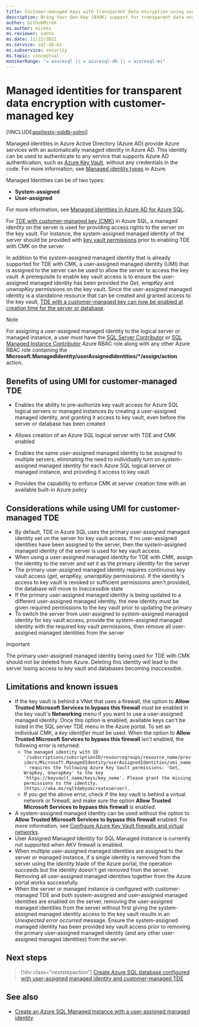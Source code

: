 ```yaml
---
title: Customer-managed keys with transparent data encryption using user-assigned managed identity
description: Bring Your Own Key (BYOK) support for transparent data encryption (TDE) using user-assigned managed identity (UMI)
author: GithubMirek
ms.author: mireks
ms.reviewer: vanto
ms.date: 11/22/2022
ms.service: sql-db-mi
ms.subservice: security
ms.topic: conceptual
monikerRange: "= azuresql || = azuresql-db || = azuresql-mi"
---
```


# Managed identities for transparent data encryption with customer-managed key
[!INCLUDE[appliesto-sqldb-sqlmi](../includes/appliesto-sqldb-sqlmi.md)]

Managed identities in Azure Active Directory (Azure AD) provide Azure services with an automatically managed identity in Azure AD. This identity can be used to authenticate to any service that supports Azure AD authentication, such as [Azure Key Vault](/azure/key-vault/general/overview), without any credentials in the code. For more information, see [Managed identity types](/azure/active-directory/managed-identities-azure-resources/overview#managed-identity-types) in Azure.

Managed Identities can be of two types:

- **System-assigned**
- **User-assigned**

For more information, see [Managed identities in Azure AD for Azure SQL](authentication-azure-ad-user-assigned-managed-identity.md).

For [TDE with customer-managed key (CMK)](transparent-data-encryption-byok-overview.md) in Azure SQL, a managed identity on the server is used for providing access rights to the server on the key vault. For instance, the system-assigned managed identity of the server should be provided with [key vault permissions](transparent-data-encryption-byok-overview.md#how-customer-managed-tde-works) prior to enabling TDE with CMK on the server. 

In addition to the system-assigned managed identity that is already supported for TDE with CMK, a user-assigned managed identity (UMI) that is assigned to the server can be used to allow the server to access the key vault. A prerequisite to enable key vault access is to ensure the user-assigned managed identity has been provided the *Get*, *wrapKey* and *unwrapKey* permissions on the key vault. Since the user-assigned managed identity is a standalone resource that can be created and granted access to the key vault, [TDE with a customer-managed key can now be enabled at creation time for the server or database](transparent-data-encryption-byok-create-server.md). 

> [!NOTE]
> For assigning a user-assigned managed identity to the logical server or managed instance, a user must have the [SQL Server Contributor](/azure/role-based-access-control/built-in-roles#sql-server-contributor) or [SQL Managed Instance Contributor](/azure/role-based-access-control/built-in-roles#sql-managed-instance-contributor) Azure RBAC role along with any other Azure RBAC role containing the **Microsoft.ManagedIdentity/userAssignedIdentities/*/assign/action** action. 

## Benefits of using UMI for customer-managed TDE

- Enables the ability to pre-authorize key vault access for Azure SQL logical servers or managed instances by creating a user-assigned managed identity, and granting it access to key vault, even before the server or database has been created

- Allows creation of an Azure SQL logical server with TDE and CMK enabled

- Enables the same user-assigned managed identity to be assigned to multiple servers, eliminating the need to individually turn on system-assigned managed identity for each Azure SQL logical server or managed instance, and providing it access to key vault

- Provides the capability to enforce CMK at server creation time with an available built-in Azure policy

## Considerations while using UMI for customer-managed TDE

- By default, TDE in Azure SQL uses the primary user-assigned managed identity set on the server for key vault access. If no user-assigned identities have been assigned to the server, then the system-assigned managed identity of the server is used for key vault access.
- When using a user-assigned managed identity for TDE with CMK, assign the identity to the server and set it as the primary identity for the server
- The primary user-assigned managed identity requires continuous key vault access (*get, wrapKey, unwrapKey* permissions). If the identity's access to key vault is revoked or sufficient permissions aren't provided, the database will move to *Inaccessible* state 
- If the primary user-assigned managed identity is being updated to a different user-assigned managed identity, the new identity must be given required permissions to the key vault prior to updating the primary 
- To switch the server from user-assigned to system-assigned managed identity for key vault access, provide the system-assigned managed identity with the required key vault permissions, then remove all user-assigned managed identities from the server

> [!IMPORTANT]
> The primary user-assigned managed identity being used for TDE with CMK should not be deleted from Azure. Deleting this identity will lead to the server losing access to key vault and databases becoming *inaccessible*. 

## Limitations and known issues

- If the key vault is behind a VNet that uses a firewall, the option to **Allow Trusted Microsoft Services to bypass this firewall** must be enabled in the key vault's **Networking** menu if you want to use a user-assigned managed identity. Once this option is enabled, available keys can't be listed in the SQL server TDE menu in the Azure portal. To set an individual CMK, a *key identifier* must be used. When the option to **Allow Trusted Microsoft Services to bypass this firewall** isn't enabled, the following error is returned:
  - `The managed identity with ID '/subscriptions/subsriptionID/resourcegroups/resource_name/providers/Microsoft.ManagedIdentity/userAssignedIdentities/umi_name' requires the following Azure Key Vault permissions: 'Get, WrapKey, UnwrapKey' to the key 'https://keyvault_name/keys/key_name'. Please grant the missing permissions to the identity. (https://aka.ms/sqltdebyokcreateserver).`
  - If you get the above error, check if the key vault is behind a virtual network or firewall, and make sure the option **Allow Trusted Microsoft Services to bypass this firewall** is enabled.
- A system-assigned managed identity can be used without the option to **Allow Trusted Microsoft Services to bypass this firewall** enabled. For more information, see [Configure Azure Key Vault firewalls and virtual networks](/azure/key-vault/general/network-security).
- User Assigned Managed Identity for SQL Managed Instance is currently not supported when AKV firewall is enabled.
- When multiple user-assigned managed identities are assigned to the server or managed instance, if a single identity is removed from the server using the *Identity* blade of the Azure portal, the operation succeeds but the identity doesn't get removed from the server. Removing all user-assigned managed identities together from the Azure portal works successfully.
- When the server or managed instance is configured with customer-managed TDE and both system-assigned and user-assigned managed identities are enabled on the server, removing the user-assigned managed identities from the server without first giving the system-assigned managed identity access to the key vault results in an *Unexpected error occurred* message. Ensure the system-assigned managed identity has been provided key vault access prior to removing the primary user-assigned managed identity (and any other user-assigned managed identities) from the server.

## Next steps

> [!div class="nextstepaction"]
> [Create Azure SQL database configured with user-assigned managed identity and customer-managed TDE](transparent-data-encryption-byok-create-server.md)

## See also

- [Create an Azure SQL Managed Instance with a user-assigned managed identity](/azure/azure-sql/managed-instance/authentication-azure-ad-user-assigned-managed-identity-create-managed-instance)
